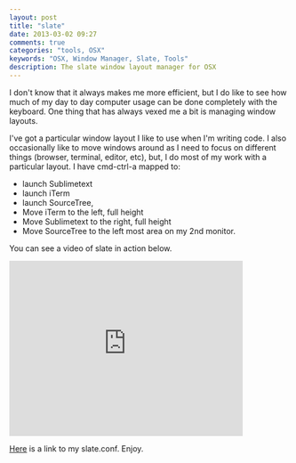 ```yaml
---
layout: post
title: "slate"
date: 2013-03-02 09:27
comments: true
categories: "tools, OSX"
keywords: "OSX, Window Manager, Slate, Tools"
description: The slate window layout manager for OSX
---
```



I don't know that it always makes me more efficient, but I do like to see how much of my day to day
computer usage can be done completely with the keyboard.  One thing that has always vexed me a bit is 
managing window layouts.   

I've got a particular window layout I like to use when I'm writing code.  I also occasionally like to move
windows around as I need to focus on different things (browser, terminal, editor, etc), but, I do most of 
my work with a particular layout.  I have cmd-ctrl-a mapped to:

- launch Sublimetext
- launch iTerm
- launch SourceTree, 
- Move iTerm to the left, full height
- Move Sublimetext to the right, full height
- Move SourceTree to the left most area on my 2nd monitor.

You can see a video of slate in action below.  

<iframe width="420" height="315" src="http://www.youtube-nocookie.com/embed/j6fCbYsKhKo?rel=0" frameborder="0" allowfullscreen></iframe>

[Here](https://gist.github.com/skarfacegc/4363747) is a link to my slate.conf.  Enjoy.
